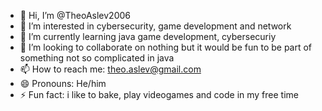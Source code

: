 - 👋 Hi, I’m @TheoAslev2006
- 👀 I’m interested in cybersecurity, game development and network
- 🌱 I’m currently learning java game development, cybersecuriy
- 💞️ I’m looking to collaborate on nothing but it would be fun to be part of something not so complicated in java
- 📫 How to reach me: theo.aslev@gmail.com
- 😄 Pronouns: He/him  
- ⚡ Fun fact: i like to bake, play videogames and code in my free time 
